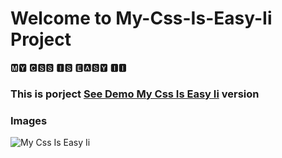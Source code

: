 # Welcome to My-Css-Is-Easy-Ii Project

🅼🆈 🅲🆂🆂 🅸🆂 🅴🅰🆂🆈 🅸🅸

<h3> This is porject <a href="https://css-easy-li2.netlify.app">See Demo My Css Is Easy Ii</a> version </h3>

### Images

![My Css Is Easy Ii](https://github.com/beknurmaxalbayev/My-Css-Is-Easy-Ii/blob/main/My%20Css%20Is%20Easy%20Ii.png?raw=true)
  
   
